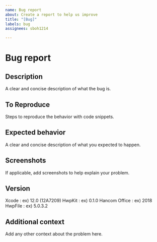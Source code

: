 ```yaml
---
name: Bug report
about: Create a report to help us improve
title: "[Bug]"
labels: bug
assignees: sboh1214

---
```


# Bug report

## Description

A clear and concise description of what the bug is.

## To Reproduce

Steps to reproduce the behavior with code snippets.

## Expected behavior

A clear and concise description of what you expected to happen.

## Screenshots

If applicable, add screenshots to help explain your problem.

## Version

Xcode : ex) 12.0 (12A7209)
HwpKit : ex) 0.1.0
Hancom Office : ex) 2018
HwpFile : ex) 5.0.3.2

## Additional context

Add any other context about the problem here.
